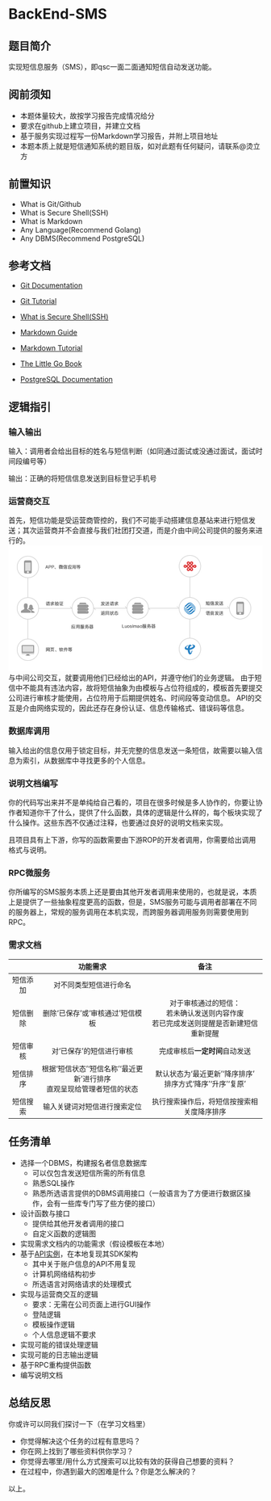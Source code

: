 # BackEnd-SMS

## 题目简介

实现短信息服务（SMS），即qsc一面二面通知短信自动发送功能。

## 阅前须知

- 本题体量较大，故按学习报告完成情况给分
- 要求在github上建立项目，并建立文档
- 基于服务实现过程写一份Markdown学习报告，并附上项目地址
- 本题本质上就是短信通知系统的题目版，如对此题有任何疑问，请联系@烫立方

## 前置知识

- What is Git/Github
- What is Secure Shell(SSH)
- What is Markdown
- Any Language(Recommend Golang)
- Any DBMS(Recommend PostgreSQL)

## 参考文档

- [Git Documentation](https://git-scm.com/doc)

- [Git Tutorial](https://www.runoob.com/git/git-tutorial.html)

- [What is Secure Shell(SSH)](https://en.wikipedia.org/wiki/Secure_Shell)

- [Markdown Guide](https://www.markdownguide.org/basic-syntax/)

- [Markdown Tutorial](https://www.runoob.com/markdown/md-tutorial.html)

- [The Little Go Book](./TheLittleGoBook.pdf)

- [PostgreSQL Documentation](https://www.postgresql.org/docs/current/)

## 逻辑指引

### 输入输出

输入：调用者会给出目标的姓名与短信判断（如同通过面试或没通过面试，面试时间段编号等）

输出：正确的将短信信息发送到目标登记手机号

### 运营商交互
首先，短信功能是受运营商管控的，我们不可能手动搭建信息基站来进行短信发送；其次运营商并不会直接与我们社团打交道，而是介由中间公司提供的服务来进行的。
![process](./process.jpg)
与中间公司交互，就要调用他们已经给出的API，并遵守他们的业务逻辑。
由于短信中不能具有违法内容，故将短信抽象为由模板与占位符组成的，模板首先要提交公司进行审核才能使用，占位符用于后期提供姓名、时间段等变动信息。
API的交互是介由网络实现的，因此还存在身份认证、信息传输格式、错误码等信息。

### 数据库调用

输入给出的信息仅用于锁定目标，并无完整的信息发送一条短信，故需要以输入信息为索引，从数据库中寻找更多的个人信息。

### 说明文档编写

你的代码写出来并不是单纯给自己看的，项目在很多时候是多人协作的，你要让协作者知道你干了什么，提供了什么函数，具体的逻辑是什么样的，每个板块实现了什么操作。这些东西不仅通过注释，也要通过良好的说明文档来实现。

且项目具有上下游，你写的函数需要由下游ROP的开发者调用，你需要给出调用格式与说明。

### RPC微服务

你所编写的SMS服务本质上还是要由其他开发者调用来使用的，也就是说，本质上是提供了一些抽象程度更高的函数，但是，SMS服务可能与调用者部署在不同的服务器上，常规的服务调用在本机实现，而跨服务器调用服务则需要使用到RPC。

### 需求文档
||功能需求|备注|
|:-:|:-:|:-:|
|短信添加|对不同类型短信进行命名||
|短信删除|删除‘已保存’或‘审核通过’短信模板|对于审核通过的短信：<br>若未确认发送则内容作废<br>若已完成发送则提醒是否新建短信重新提醒|
|短信审核|对‘已保存’的短信进行审核|完成审核后**一定时间**自动发送|
|短信排序|根据‘短信状态’‘短信名称’‘最近更新’进行排序<br>直观呈现给管理者短信的状态|默认状态为‘最近更新’‘降序排序’<br>排序方式‘降序’‘升序’‘复原’|
|短信搜索|输入关键词对短信进行搜索定位|执行搜索操作后，将短信按搜索相关度降序排序|

## 任务清单

- 选择一个DBMS，构建报名者信息数据库
    - 可以仅包含发送短信所需的所有信息
    - 熟悉SQL操作
    - 熟悉所选语言提供的DBMS调用接口（一般语言为了方便进行数据区操作，会有一些库专门写了些方便的接口）
- 设计函数与接口
    - 提供给其他开发者调用的接口
    - 自定义函数的逻辑图
- 实现需求文档内的功能需求（假设模板在本地）
- 基于[API实例](https://luosimao.com/docs/api/)，在本地复现其SDK架构
    - 其中关于账户信息的API不用复现
    - 计算机网络结构初步
    - 所选语言对网络请求的处理模式
- 实现与运营商交互的逻辑
    - 要求：无需在公司页面上进行GUI操作
    - 登陆逻辑
    - 模板操作逻辑
    - 个人信息逻辑不要求
- 实现可能的错误处理逻辑
- 实现可能的日志输出逻辑
- 基于RPC重构提供函数
- 编写说明文档

## 总结反思

你或许可以同我们探讨一下（在学习文档里）
- 你觉得解决这个任务的过程有意思吗？
- 你在网上找到了哪些资料供你学习？
- 你觉得去哪里/用什么方式搜索可以比较有效的获得自己想要的资料？
- 在过程中，你遇到最大的困难是什么？你是怎么解决的？

以上。